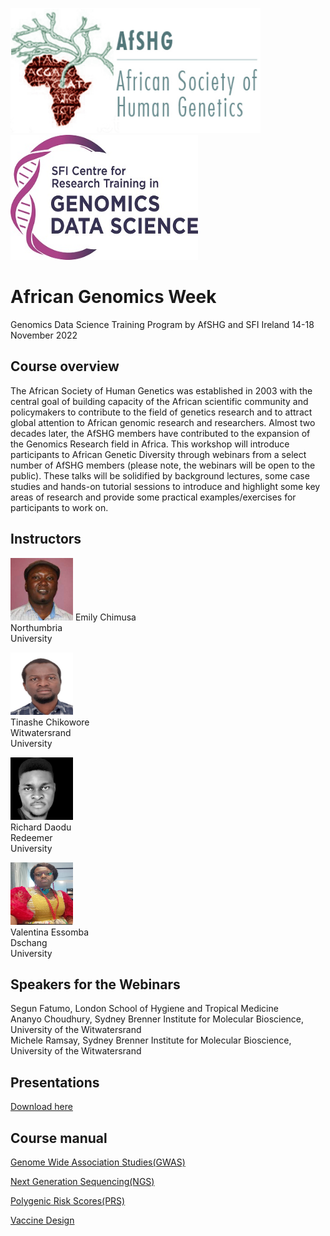 <img src="https://github.com/tinashedoc/cvx/blob/main/logo_original_tempb%20Afshg.jpeg" width="400" height="200">   <img src="https://github.com/tinashedoc/cvx/blob/main/SFI.jpg" width="300" height="200">

# African Genomics Week

Genomics Data Science Training Program by AfSHG and SFI Ireland 14-18 November 2022

## Course overview
The African Society of Human Genetics was established in 2003 with the central goal of building capacity of the African scientific community and policymakers to contribute to the field of genetics research and to attract global attention to African genomic research and researchers. Almost two decades later, the AfSHG members have contributed to the expansion of the Genomics Research field in Africa. This workshop will introduce participants to African Genetic Diversity through webinars from a select number of AfSHG members (please note, the webinars will be open to the public). These talks will be solidified by background lectures, some case studies and hands-on tutorial sessions to introduce and highlight some key areas of research and provide some practical examples/exercises for participants to work on.  

## Instructors
<img src="https://github.com/tinashedoc/cvx/blob/main/emile2.jpeg" width="100" height="100"> 
Emily Chimusa <br> 
Northumbria <br>      
University <br>       

<img src="https://github.com/tinashedoc/cvx/blob/main/Tinashe%20passportfoto.jpeg" width="100" height="100"> <br>
Tinashe Chikowore <br> 
Witwatersrand <br> 
University <br>

<img src="https://github.com/tinashedoc/cvx/blob/main/U4dZ6bejk.jpeg" width="100" height="100"> <br>
Richard Daodu <br> 
Redeemer <br> 
University <br> 

<img src="https://github.com/tinashedoc/cvx/blob/main/valentina.jpg" width="100" height="100"> <br>
Valentina Essomba <br> 
Dschang <br> 
University <br> 


## Speakers for the Webinars

Segun Fatumo, London School of Hygiene and Tropical Medicine<br>
Ananyo Choudhury, Sydney Brenner Institute for Molecular Bioscience, University of the Witwatersrand<br>
Michele Ramsay, Sydney Brenner Institute for Molecular Bioscience, University of the Witwatersrand<br>


## Presentations
<a href="https://github.com/tinashedoc/African-Genomics-Week/tree/main/Presentations" target="_blank">Download here</a>

## Course manual
<a href="https://github.com/tinashedoc/African-Genomics-Week/tree/main/manuals/GWAS" target="blank">Genome Wide Association Studies(GWAS)</a>

<a href="https://github.com/tinashedoc/African-Genomics-Week/tree/main/manuals/NGS%20analysis" target="blank">Next Generation Sequencing(NGS)</a>

<a href="https://github.com/WCSCourses/HumanGenEpi/tree/main/manuals/Polygenic_risk_scores" target="blank">Polygenic Risk Scores(PRS)</a>

<a href="https://github.com/tinashedoc/African-Genomics-Week/tree/main/manuals/Vaccine%20Design" target="blank"> Vaccine Design </a>




